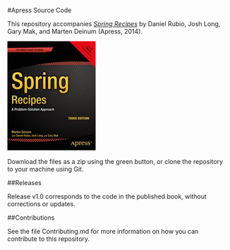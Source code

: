 #Apress Source Code

This repository accompanies [*Spring Recipes*](http://www.apress.com/9781430259084) by Daniel Rubio, Josh Long, Gary Mak, and Marten  Deinum (Apress, 2014).

![Cover image](9781430259084.jpg)

Download the files as a zip using the green button, or clone the repository to your machine using Git.

##Releases

Release v1.0 corresponds to the code in the published book, without corrections or updates.

##Contributions

See the file Contributing.md for more information on how you can contribute to this repository.
